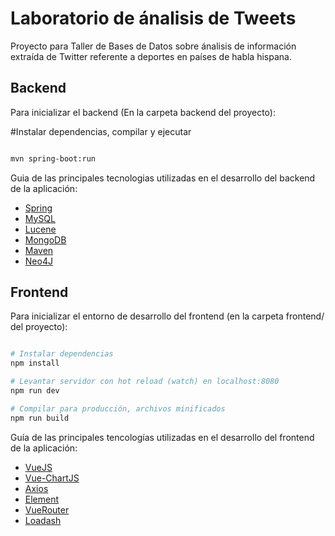 # Laboratorio de ánalisis de Tweets

Proyecto para Taller de Bases de Datos sobre ánalisis de información extraída de Twitter referente a deportes en países de habla hispana.

## Backend

Para inicializar el backend (En la carpeta backend del proyecto):

#Instalar dependencias, compilar y ejecutar

``` bash

mvn spring-boot:run

```

Guia de las principales tecnologias utilizadas en el desarrollo del backend de la aplicación:

* [Spring](https://spring.io/docs)
* [MySQL](https://dev.mysql.com/doc/)
* [Lucene](https://lucene.apache.org/core/7_1_0/index.html)
* [MongoDB](https://docs.mongodb.com/)
* [Maven](https://maven.apache.org/guides/index.html)
* [Neo4J](https://neo4j.com/docs/)

## Frontend

Para inicializar el entorno de desarrollo del frontend (en la carpeta frontend/ del proyecto):

``` bash

# Instalar dependencias
npm install

# Levantar servidor con hot reload (watch) en localhost:8080
npm run dev

# Compilar para producción, archivos minificados
npm run build

```

Guía de las principales tencologías utilizadas en el desarrollo del frontend de la aplicación:

* [VueJS](https://vuejs.org/v2/guide/)
* [Vue-ChartJS](https://vue-chartjs.org/guide/#introduction)
* [Axios](https://github.com/axios/axios)
* [Element](https://element.eleme.io/#/en-US/component/installation)
* [VueRouter](https://router.vuejs.org/guide/#html)
* [Loadash](https://lodash.com/docs/4.17.11)


